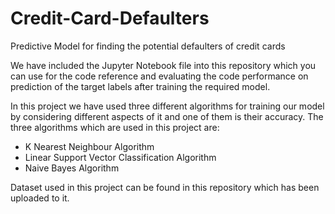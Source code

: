 # Credit-Card-Defaulters
Predictive Model for finding the potential defaulters of credit cards

We have included the Jupyter Notebook file into this repository which you can use for the code reference and evaluating the code performance on prediction of the target labels after training the required model.

In this project we have used three different algorithms for training our model by considering different aspects of it and one of them is their accuracy. The three algorithms which are used in this project are:
- K Nearest Neighbour Algorithm
- Linear Support Vector Classification Algorithm
- Naive Bayes Algorithm

Dataset used in this project can be found in this repository which has been uploaded to it.
